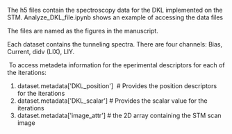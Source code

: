 The h5 files contain the spectroscopy data for the DKL implemented on the STM.
Analyze_DKL_file.ipynb shows an example of accessing the data files

The files are named as the figures in the manuscript.

Each dataset contains the tunneling spectra. There are four channels: Bias, Current, didv (LIX), LIY.

 To access metadeta information for the eperimental descriptors for each of the iterations:

1. dataset.metadata['DKL_position']  # Provides the position descriptors for the iterations
2. dataset.metadata['DKL_scalar'] # Provides the scalar value for the iterations
3. dataset.metadata['image_attr'] # the 2D array containing the STM scan image
